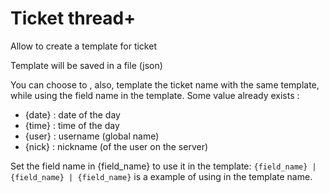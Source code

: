 # Ticket thread+

Allow to create a template for ticket

Template will be saved in a file (json)

You can choose to , also, template the ticket name with the same template, while using the field name in the template. Some value already exists :
- {date} : date of the day
- {time} : time of the day
- {user} : username (global name)
- {nick} : nickname (of the user on the server)

Set the field name in {field_name} to use it in the template: `{field_name} | {field_name} | {field_name}` is a example of using in the template name.